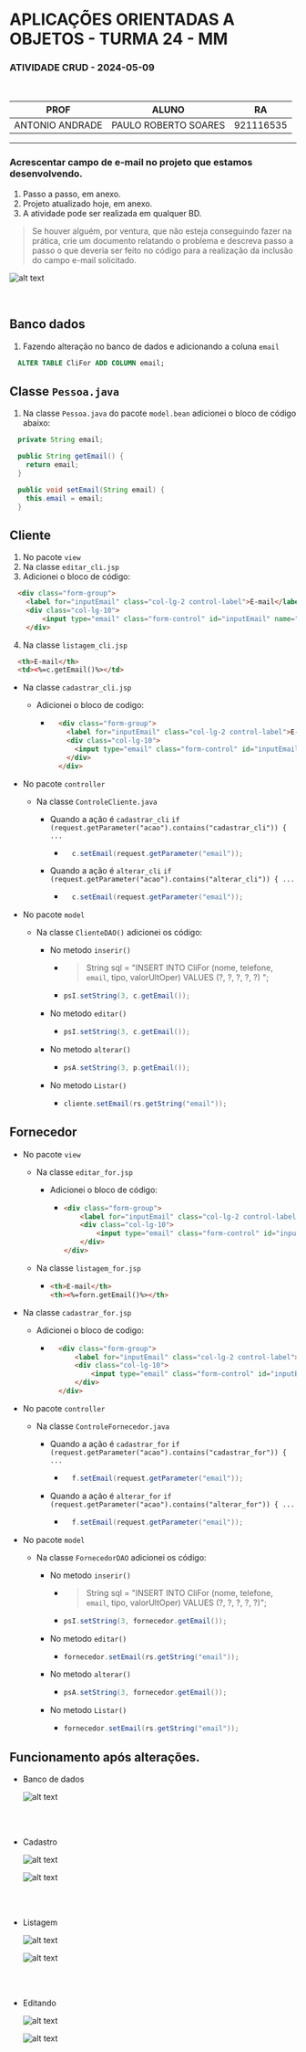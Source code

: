 # APLICAÇÕES ORIENTADAS A OBJETOS - TURMA 24 - MM

### ATIVIDADE CRUD - 2024-05-09
<br>

| PROF | ALUNO | RA |
|----------|----------|----------|
| ANTONIO ANDRADE   | PAULO ROBERTO SOARES   | 921116535   |

---

### Acrescentar campo de e-mail no projeto que estamos desenvolvendo. 
1. Passo a passo, em anexo.
2. Projeto atualizado hoje, em anexo.
3. A atividade pode ser realizada em qualquer BD.

> Se houver alguém, por ventura, que não esteja conseguindo fazer na prática, crie um documento relatando o problema e descreva passo a passo o que deveria ser feito no código para a realização da inclusão do campo e-mail solicitado.

![alt text](image.png)

<br>

## Banco dados
1. Fazendo alteração no banco de dados e adicionando a coluna `email`
```sql
  ALTER TABLE CliFor ADD COLUMN email;
```

## Classe `Pessoa.java`
1. Na classe `Pessoa.java` do pacote `model.bean` adicionei o bloco de código abaixo:
```java
  private String email;

  public String getEmail() {
    return email;
  }

  public void setEmail(String email) {
    this.email = email;
  }
```

## Cliente
1. No pacote `view`
2. Na classe `editar_cli.jsp`
3. Adicionei o bloco de código:
```html
  <div class="form-group">
    <label for="inputEmail" class="col-lg-2 control-label">E-mail</label>
    <div class="col-lg-10">
        <input type="email" class="form-control" id="inputEmail" name="email" placeholder="Digite seu email" value="<%=c.getEmail()%>">
    </div>
  ```
4. Na classe `listagem_cli.jsp`
  ```html
    <th>E-mail</th>
    <td><%=c.getEmail()%></td>
  ```


* Na classe `cadastrar_cli.jsp`

  * Adicionei o bloco de codigo:
    
    * ```html
        <div class="form-group">
          <label for="inputEmail" class="col-lg-2 control-label">E-mail</label>
          <div class="col-lg-10">
            <input type="email" class="form-control" id="inputEmail" name="email" placeholder="Digite seu e-mail" value="">
          </div>
        </div>
      ```


* No pacote `controller`

  * Na classe `ControleCliente.java`

    * Quando a ação é `cadastrar_cli` `if (request.getParameter("acao").contains("cadastrar_cli")) { ...`

      * ```java
          c.setEmail(request.getParameter("email"));
        ```
    * Quando a ação é `alterar_cli` `if (request.getParameter("acao").contains("alterar_cli")) { ...`

      * ```java
          c.setEmail(request.getParameter("email"));
        ```


* No pacote `model`

  * Na classe `ClienteDAO()` adicionei os código:

    * No metodo `inserir()`
      * > String sql = "INSERT INTO CliFor (nome, telefone, `email`, tipo, valorUltOper) VALUES (?, ?, ?, ?, ?) ";

      * ```java
        psI.setString(3, c.getEmail());
        ```
    * No metodo `editar()`

        * ```java
          psI.setString(3, c.getEmail());
          ```
    * No metodo `alterar()`

      * ```java
        psA.setString(3, p.getEmail());
        ```
    * No metodo `Listar()`

      * ```java
        cliente.setEmail(rs.getString("email"));
        ```

## Fornecedor
* No pacote `view`

  * Na classe `editar_for.jsp`

    * Adicionei o bloco de código:

      * ```html
        <div class="form-group">
            <label for="inputEmail" class="col-lg-2 control-label">E-mail</label>
            <div class="col-lg-10">
                <input type="email" class="form-control" id="inputEmail" name="email" placeholder="Digite seu email" value="<%=fornecedor.getEmail()%>">
            </div>
        </div>
        ```
  * Na classe `listagem_for.jsp`

    * ```html
      <th>E-mail</th>
      <th><%=forn.getEmail()%></th>
      ```


* Na classe `cadastrar_for.jsp`

  * Adicionei o bloco de codigo:
    
    * ```html
        <div class="form-group">
            <label for="inputEmail" class="col-lg-2 control-label">E-mail</label>
            <div class="col-lg-10">
                <input type="email" class="form-control" id="inputEmail" name="email" placeholder="Digite seu email" value="">
            </div>
        </div>
      ```


* No pacote `controller`

  * Na classe `ControleFornecedor.java`

    * Quando a ação é `cadastrar_for` `if (request.getParameter("acao").contains("cadastrar_for")) { ...`

      * ```java
          f.setEmail(request.getParameter("email"));
        ```
    * Quando a ação é `alterar_for` `if (request.getParameter("acao").contains("alterar_for")) { ...`

      * ```java
          f.setEmail(request.getParameter("email"));
        ```


* No pacote `model`

  * Na classe `FornecedorDAO` adicionei os código:

    * No metodo `inserir()`

      * > String sql = "INSERT INTO CliFor (nome, telefone, `email`, tipo, valorUltOper) VALUES (?, ?, ?, ?, ?)";

      * ```java
        psI.setString(3, fornecedor.getEmail());
        ```
    * No metodo `editar()`

        * ```java
          fornecedor.setEmail(rs.getString("email"));
          ```
    * No metodo `alterar()`

      * ```java
        psA.setString(3, fornecedor.getEmail());
        ```
    * No metodo `Listar()`

      * ```java
        fornecedor.setEmail(rs.getString("email"));
        ```

## Funcionamento após alterações.

* Banco de dados

  ![alt text](image-1.png)

<br>
<br>

* Cadastro

  ![alt text](image-4.png)

  ![alt text](image-6.png)

<br>
<br>

* Listagem

  ![alt text](image-9.png)

  ![alt text](image-8.png)

<br>
<br>

* Editando 

  ![alt text](image-5.png)

  ![alt text](image-10.png)